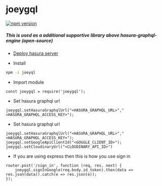 # joeygql

[![npm version](https://badge.fury.io/js/joeygql.svg)](https://badge.fury.io/js/joeygql)
##### This is used as a additional supportive library above hasura-graphql-engine (open-source)

* [Deploy hasura server](https://docs.hasura.io/1.0/graphql/manual/index.html)

* Install 
```bash 
npm -i joeyql
```

* Import module
```node
const joeygql = require('joeygql');
```

* Set hasura graphql url
```node
joeygql.setHasuraGraphqlUrl("<HASURA_GRAPHQL_URL>","<HASURA_GRAPHQL_ACCESS_KEY>");
```

* Set hasura graphql url
```node
joeygql.setHasuraGraphqlUrl("<HASURA_GRAPHQL_URL>","<HASURA_GRAPHQL_ACCESS_KEY>");
joeygql.setGoogleApiClientId("<GOGGLE_CLIENT_ID>");
joeygql.setCloudinaryUrl("<CLOUDINARY_API_ID>")
```

* If you are using express then this is how you use sign in
```node
router.post('/sign_in', function (req, res, next) {
    joeygql.signInGoogle(req.body.id_token).then(data => res.json(data)).catch(e => res.json(e));
});
```